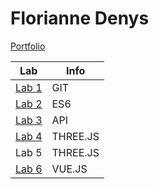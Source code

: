 # Florianne Denys

[Portfolio](https://github.com/florianne-denys/DEV5-myportfolio.git)

| Lab | Info |
| -------------- | -------------- |
| [Lab 1](https://github.com/LarissaDeBorgher/DEV5-LAB1.git) | GIT |
| [Lab 2](https://github.com/florianne-denys/DEV5-myportfolio/tree/main/Lab2) | ES6 |
| [Lab 3](https://github.com/florianne-denys/DEV5-myportfolio/tree/main/Lab3) | API |
| [Lab 4](https://github.com/florianne-denys/DEV5-myportfolio/tree/main/Lab4) | THREE.JS |
| Lab 5 | THREE.JS |
| [Lab 6](https://github.com/florianne-denys/LAB6) | VUE.JS |
